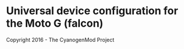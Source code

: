 Universal device configuration for the Moto G (falcon)
===============================

Copyright 2016 - The CyanogenMod Project
